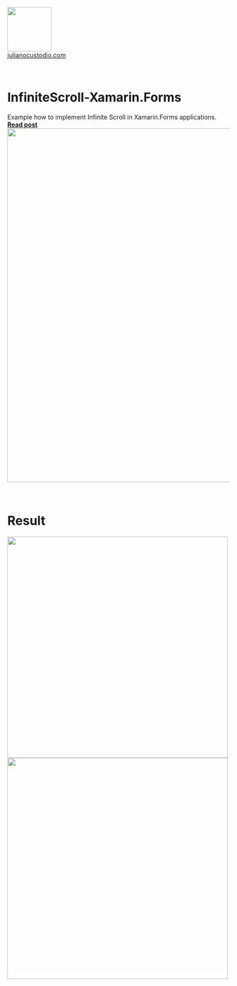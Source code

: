 


  <a href="http://julianocustodio.com" target="_blank"><image width="100px" src="https://julianocustodiosite.files.wordpress.com/2017/02/cropped-logojuliano.png?w=300&h=300&crop=1"/></a>
 <br/><a href="http://julianocustodio.com">julianocustodio.com</a>

 
<br/>

# InfiniteScroll-Xamarin.Forms
Example how to implement Infinite Scroll in Xamarin.Forms applications.
<a href="https://julianocustodio.com/listview-infinite-scroll" target="_blank"><b> Read post</b></a></br> 
<a href="https://julianocustodio.com/listview-infinite-scroll">
<image width="800px" src="https://julianocustodiosite.files.wordpress.com/2018/09/wallinfinite.png?w=1462"/></a>

<br/>


# Result
<p>
  <image height="500px"src="https://julianocustodiosite.files.wordpress.com/2018/09/ezgif-com-gif-maker.gif"/>
  <image height="500px"src="https://julianocustodiosite.files.wordpress.com/2018/09/ezgif-com-video-to-gif.gif?w=400&h=633"/><br>  
</p>



